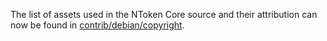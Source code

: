 The list of assets used in the NToken Core source and their attribution can now be found in [contrib/debian/copyright](../contrib/debian/copyright).

